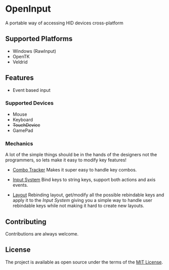 # OpenInput
A portable way of accessing HID devices cross-platform

## Supported Platforms
* Windows (RawInput)
* OpenTK
* Veldrid

## Features
* Event based input

### Supported Devices
* Mouse
* Keyboard
* ~~TouchDevice~~
* GamePad

### Mechanics
A lot of the simple things should be in the hands of the designers not the programmers, so lets make it easy to modify key features!

* [Combo Tracker](./docs/combo_tracker.md)
  Makes it super easy to handle key combos.

* [Input System](./docs/input_system.md)
  Bind keys to string keys, support both actions and axis events.

* [Layout](./docs/layout.md)
  Rebinding layout, get/modify all the possible rebindable keys and apply it to the *Input System* giving you a simple way to handle user rebindable keys while not making it hard to create new layouts.

## Contributing
Contributions are always welcome.

## License
The project is available as open source under the terms of the [MIT License](http://opensource.org/licenses/MIT).
